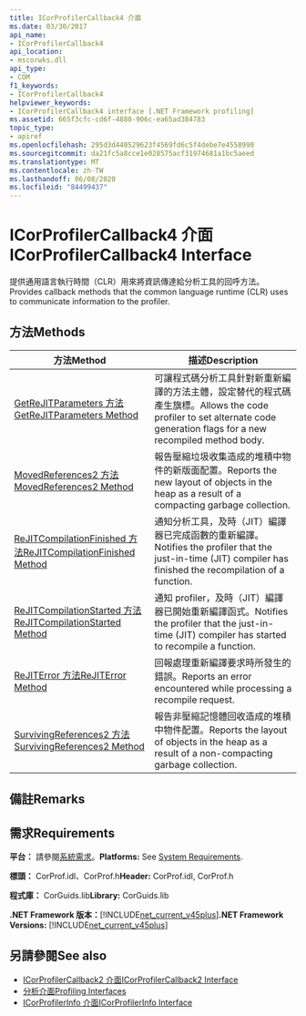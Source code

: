 ```yaml
---
title: ICorProfilerCallback4 介面
ms.date: 03/30/2017
api_name:
- ICorProfilerCallback4
api_location:
- mscorwks.dll
api_type:
- COM
f1_keywords:
- ICorProfilerCallback4
helpviewer_keywords:
- ICorProfilerCallback4 interface [.NET Framework profiling]
ms.assetid: 665f3cfc-cd6f-4880-906c-ea65ad384783
topic_type:
- apiref
ms.openlocfilehash: 295d3d440529623f4569fd6c5f4debe7e4558990
ms.sourcegitcommit: da21fc5a8cce1e028575acf31974681a1bc5aeed
ms.translationtype: MT
ms.contentlocale: zh-TW
ms.lasthandoff: 06/08/2020
ms.locfileid: "84499437"
---
```

# <a name="icorprofilercallback4-interface"></a><span data-ttu-id="caeb5-102">ICorProfilerCallback4 介面</span><span class="sxs-lookup"><span data-stu-id="caeb5-102">ICorProfilerCallback4 Interface</span></span>
<span data-ttu-id="caeb5-103">提供通用語言執行時間（CLR）用來將資訊傳達給分析工具的回呼方法。</span><span class="sxs-lookup"><span data-stu-id="caeb5-103">Provides callback methods that the common language runtime (CLR) uses to communicate information to the profiler.</span></span>  
  
## <a name="methods"></a><span data-ttu-id="caeb5-104">方法</span><span class="sxs-lookup"><span data-stu-id="caeb5-104">Methods</span></span>  
  
|<span data-ttu-id="caeb5-105">方法</span><span class="sxs-lookup"><span data-stu-id="caeb5-105">Method</span></span>|<span data-ttu-id="caeb5-106">描述</span><span class="sxs-lookup"><span data-stu-id="caeb5-106">Description</span></span>|  
|------------|-----------------|  
|[<span data-ttu-id="caeb5-107">GetReJITParameters 方法</span><span class="sxs-lookup"><span data-stu-id="caeb5-107">GetReJITParameters Method</span></span>](icorprofilercallback4-getrejitparameters-method.md)|<span data-ttu-id="caeb5-108">可讓程式碼分析工具針對新重新編譯的方法主體，設定替代的程式碼產生旗標。</span><span class="sxs-lookup"><span data-stu-id="caeb5-108">Allows the code profiler to set alternate code generation flags for a new recompiled method body.</span></span>|  
|[<span data-ttu-id="caeb5-109">MovedReferences2 方法</span><span class="sxs-lookup"><span data-stu-id="caeb5-109">MovedReferences2 Method</span></span>](icorprofilercallback4-movedreferences2-method.md)|<span data-ttu-id="caeb5-110">報告壓縮垃圾收集造成的堆積中物件的新版面配置。</span><span class="sxs-lookup"><span data-stu-id="caeb5-110">Reports the new layout of objects in the heap as a result of a compacting garbage collection.</span></span>|  
|[<span data-ttu-id="caeb5-111">ReJITCompilationFinished 方法</span><span class="sxs-lookup"><span data-stu-id="caeb5-111">ReJITCompilationFinished Method</span></span>](icorprofilercallback4-rejitcompilationfinished-method.md)|<span data-ttu-id="caeb5-112">通知分析工具，及時（JIT）編譯器已完成函數的重新編譯。</span><span class="sxs-lookup"><span data-stu-id="caeb5-112">Notifies the profiler that the just-in-time (JIT) compiler has finished the recompilation of a function.</span></span>|  
|[<span data-ttu-id="caeb5-113">ReJITCompilationStarted 方法</span><span class="sxs-lookup"><span data-stu-id="caeb5-113">ReJITCompilationStarted Method</span></span>](icorprofilercallback4-rejitcompilationstarted-method.md)|<span data-ttu-id="caeb5-114">通知 profiler，及時（JIT）編譯器已開始重新編譯函式。</span><span class="sxs-lookup"><span data-stu-id="caeb5-114">Notifies the profiler that the just-in-time (JIT) compiler has started to recompile a function.</span></span>|  
|[<span data-ttu-id="caeb5-115">ReJITError 方法</span><span class="sxs-lookup"><span data-stu-id="caeb5-115">ReJITError Method</span></span>](icorprofilercallback4-rejiterror-method.md)|<span data-ttu-id="caeb5-116">回報處理重新編譯要求時所發生的錯誤。</span><span class="sxs-lookup"><span data-stu-id="caeb5-116">Reports an error encountered while processing a recompile request.</span></span>|  
|[<span data-ttu-id="caeb5-117">SurvivingReferences2 方法</span><span class="sxs-lookup"><span data-stu-id="caeb5-117">SurvivingReferences2 Method</span></span>](icorprofilercallback4-survivingreferences2-method.md)|<span data-ttu-id="caeb5-118">報告非壓縮記憶體回收造成的堆積中物件配置。</span><span class="sxs-lookup"><span data-stu-id="caeb5-118">Reports the layout of objects in the heap as a result of a non-compacting garbage collection.</span></span>|  
  
## <a name="remarks"></a><span data-ttu-id="caeb5-119">備註</span><span class="sxs-lookup"><span data-stu-id="caeb5-119">Remarks</span></span>  
  
## <a name="requirements"></a><span data-ttu-id="caeb5-120">需求</span><span class="sxs-lookup"><span data-stu-id="caeb5-120">Requirements</span></span>  
 <span data-ttu-id="caeb5-121">**平台：** 請參閱[系統需求](../../get-started/system-requirements.md)。</span><span class="sxs-lookup"><span data-stu-id="caeb5-121">**Platforms:** See [System Requirements](../../get-started/system-requirements.md).</span></span>  
  
 <span data-ttu-id="caeb5-122">**標頭：** CorProf.idl、CorProf.h</span><span class="sxs-lookup"><span data-stu-id="caeb5-122">**Header:** CorProf.idl, CorProf.h</span></span>  
  
 <span data-ttu-id="caeb5-123">**程式庫：** CorGuids.lib</span><span class="sxs-lookup"><span data-stu-id="caeb5-123">**Library:** CorGuids.lib</span></span>  
  
 <span data-ttu-id="caeb5-124">**.NET Framework 版本：**[!INCLUDE[net_current_v45plus](../../../../includes/net-current-v45plus-md.md)]</span><span class="sxs-lookup"><span data-stu-id="caeb5-124">**.NET Framework Versions:** [!INCLUDE[net_current_v45plus](../../../../includes/net-current-v45plus-md.md)]</span></span>  
  
## <a name="see-also"></a><span data-ttu-id="caeb5-125">另請參閱</span><span class="sxs-lookup"><span data-stu-id="caeb5-125">See also</span></span>

- [<span data-ttu-id="caeb5-126">ICorProfilerCallback2 介面</span><span class="sxs-lookup"><span data-stu-id="caeb5-126">ICorProfilerCallback2 Interface</span></span>](icorprofilercallback2-interface.md)
- [<span data-ttu-id="caeb5-127">分析介面</span><span class="sxs-lookup"><span data-stu-id="caeb5-127">Profiling Interfaces</span></span>](profiling-interfaces.md)
- [<span data-ttu-id="caeb5-128">ICorProfilerInfo 介面</span><span class="sxs-lookup"><span data-stu-id="caeb5-128">ICorProfilerInfo Interface</span></span>](icorprofilerinfo-interface.md)

